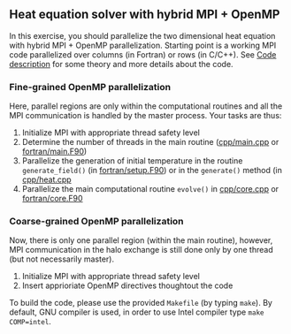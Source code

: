 ## Heat equation solver with hybrid MPI + OpenMP

In this exercise, you should parallelize the two dimensional heat equation with hybrid
MPI + OpenMP parallelization. Starting point is a working MPI code parallelized over columns (in Fortran) or rows (in C/C++). See [Code description](code-description.md) for some theory and more
details about the code.

### Fine-grained OpenMP parallelization

Here, parallel regions are only within the computational routines and all the MPI communication 
is handled by the master process. Your tasks are thus:

1. Initialize MPI with appropriate thread safety level
2. Determine the number of threads in the main routine ([cpp/main.cpp](cpp/main.cpp) or [fortran/main.F90](fortran/main.F90))
3. Parallelize the generation of initial temperature in the routine  `generate_field()` (in [fortran/setup.F90](fortran/setup.F90)) or in the `generate()` method (in [cpp/heat.cpp](cpp/heat.cpp)
4. Parallelize the main computational routine
   `evolve()` in [cpp/core.cpp](cpp/core.cpp) or [fortran/core.F90](fortran/core.F90)

### Coarse-grained OpenMP parallelization

Now, there is only one parallel region (within the main routine), however, MPI communication 
in the halo exchange is still done only by one thread (but not necessarily master).

1. Initialize MPI with appropriate thread safety level
2. Insert apprioriate OpenMP directives thoughtout the code

To build the code, please use the provided `Makefile` (by typing `make`). By default, GNU 
compiler is used, in order to use Intel compiler type `make COMP=intel`.
